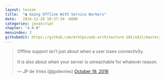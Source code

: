 ```yaml
---
layout: lesson
title:  "☎️ Going Offline With Service Workers"
date:   2016-12-28 10:37:34 -0800
categories: javascript 
chapter: "4.4.0"
menuindex: 3
githubedit: https://github.com/mrktps/web-architecture-101/edit/master/_unit_4/going-offline-with-service-workers.markdown
---
```


<blockquote class="twitter-tweet" data-lang="en"><p lang="en" dir="ltr">Offline support isn&#39;t just about when a user loses connectivity. <br /><br />It is also about when your server is unreachable for whatever reason.</p>&mdash; JP de Vries (@jpdevries) <a href="https://twitter.com/jpdevries/status/788721361984315393">October 19, 2016</a></blockquote> 

